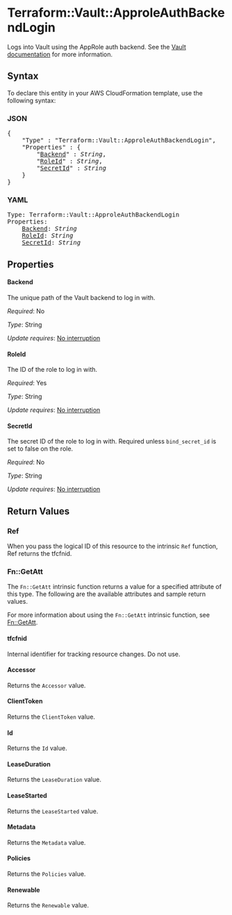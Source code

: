 # Terraform::Vault::ApproleAuthBackendLogin

Logs into Vault using the AppRole auth backend. See the [Vault
documentation](https://www.vaultproject.io/docs/auth/approle.html) for more
information.

## Syntax

To declare this entity in your AWS CloudFormation template, use the following syntax:

### JSON

<pre>
{
    "Type" : "Terraform::Vault::ApproleAuthBackendLogin",
    "Properties" : {
        "<a href="#backend" title="Backend">Backend</a>" : <i>String</i>,
        "<a href="#roleid" title="RoleId">RoleId</a>" : <i>String</i>,
        "<a href="#secretid" title="SecretId">SecretId</a>" : <i>String</i>
    }
}
</pre>

### YAML

<pre>
Type: Terraform::Vault::ApproleAuthBackendLogin
Properties:
    <a href="#backend" title="Backend">Backend</a>: <i>String</i>
    <a href="#roleid" title="RoleId">RoleId</a>: <i>String</i>
    <a href="#secretid" title="SecretId">SecretId</a>: <i>String</i>
</pre>

## Properties

#### Backend

The unique path of the Vault backend to log in with.

_Required_: No

_Type_: String

_Update requires_: [No interruption](https://docs.aws.amazon.com/AWSCloudFormation/latest/UserGuide/using-cfn-updating-stacks-update-behaviors.html#update-no-interrupt)

#### RoleId

The ID of the role to log in with.

_Required_: Yes

_Type_: String

_Update requires_: [No interruption](https://docs.aws.amazon.com/AWSCloudFormation/latest/UserGuide/using-cfn-updating-stacks-update-behaviors.html#update-no-interrupt)

#### SecretId

The secret ID of the role to log in with. Required
unless `bind_secret_id` is set to false on the role.

_Required_: No

_Type_: String

_Update requires_: [No interruption](https://docs.aws.amazon.com/AWSCloudFormation/latest/UserGuide/using-cfn-updating-stacks-update-behaviors.html#update-no-interrupt)

## Return Values

### Ref

When you pass the logical ID of this resource to the intrinsic `Ref` function, Ref returns the tfcfnid.

### Fn::GetAtt

The `Fn::GetAtt` intrinsic function returns a value for a specified attribute of this type. The following are the available attributes and sample return values.

For more information about using the `Fn::GetAtt` intrinsic function, see [Fn::GetAtt](https://docs.aws.amazon.com/AWSCloudFormation/latest/UserGuide/intrinsic-function-reference-getatt.html).

#### tfcfnid

Internal identifier for tracking resource changes. Do not use.

#### Accessor

Returns the <code>Accessor</code> value.

#### ClientToken

Returns the <code>ClientToken</code> value.

#### Id

Returns the <code>Id</code> value.

#### LeaseDuration

Returns the <code>LeaseDuration</code> value.

#### LeaseStarted

Returns the <code>LeaseStarted</code> value.

#### Metadata

Returns the <code>Metadata</code> value.

#### Policies

Returns the <code>Policies</code> value.

#### Renewable

Returns the <code>Renewable</code> value.

